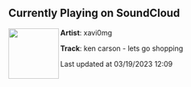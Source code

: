 ## Currently Playing on SoundCloud

[<img align="left" width="100" src="https://i1.sndcdn.com/artworks-JcuLSMJX2QyD6VfM-tHDBsw-t500x500.jpg">](https://soundcloud.com/xavi0mg/ken-carson-lets-go-shopping-1?in=39bstrd02/sets/prod-by-perto)

**Artist**: xavi0mg 

**Track**: ken carson - lets go shopping

Last updated at 03/19/2023 12:09
